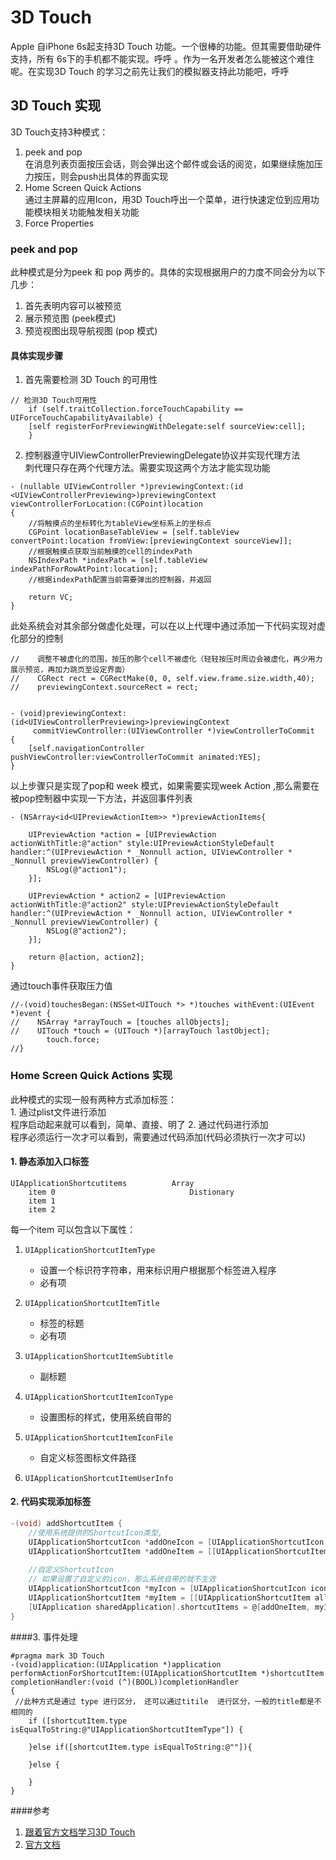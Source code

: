 # 3D Touch  
Apple 自iPhone  6s起支持3D Touch 功能。一个很棒的功能。但其需要借助硬件支持，所有 6s下的手机都不能实现。呼呼 。作为一名开发者怎么能被这个难住呢。在实现3D Touch 的学习之前先让我们的模拟器支持此功能吧，呼呼   

## 3D Touch 实现  

3D Touch支持3种模式：  

1. peek and pop     
	在消息列表页面按压会话，则会弹出这个邮件或会话的阅览，如果继续施加压力按压，则会push出具体的界面实现
2. Home Screen Quick Actions    
	通过主屏幕的应用Icon，用3D Touch呼出一个菜单，进行快速定位到应用功能模块相关功能触发相关功能    
3. Force Properties   


### peek and pop  
此种模式是分为peek 和 pop 两步的。具体的实现根据用户的力度不同会分为以下几步：   
  
1. 首先表明内容可以被预览  
2. 展示预览图  (peek模式)
3. 预览视图出现导航视图 (pop 模式)   


#### 具体实现步骤   
1. 首先需要检测 3D Touch 的可用性    

```
// 检测3D Touch可用性
    if (self.traitCollection.forceTouchCapability == UIForceTouchCapabilityAvailable) { 
    [self registerForPreviewingWithDelegate:self sourceView:cell]; 
    } 
```
2. 控制器遵守UIViewControllerPreviewingDelegate协议并实现代理方法   
刺代理只存在两个代理方法。需要实现这两个方法才能实现功能   

```
- (nullable UIViewController *)previewingContext:(id <UIViewControllerPreviewing>)previewingContext viewControllerForLocation:(CGPoint)location
{
    //将触摸点的坐标转化为tableView坐标系上的坐标点
    CGPoint locationBaseTableView = [self.tableView convertPoint:location fromView:[previewingContext sourceView]];
    //根据触摸点获取当前触摸的cell的indexPath
    NSIndexPath *indexPath = [self.tableView indexPathForRowAtPoint:location];
    //根据indexPath配置当前需要弹出的控制器，并返回   
    
    return VC;
}

```
此处系统会对其余部分做虚化处理，可以在以上代理中通过添加一下代码实现对虚化部分的控制  

``` 
//    调整不被虚化的范围，按压的那个cell不被虚化（轻轻按压时周边会被虚化，再少用力展示预览，再加力跳页至设定界面）
//    CGRect rect = CGRectMake(0, 0, self.view.frame.size.width,40);
//    previewingContext.sourceRect = rect;
    
```   

``` 
- (void)previewingContext:(id<UIViewControllerPreviewing>)previewingContext
     commitViewController:(UIViewController *)viewControllerToCommit
{
    [self.navigationController pushViewController:viewControllerToCommit animated:YES];
}
```   

以上步骤只是实现了pop和 week 模式，如果需要实现week Action ,那么需要在被pop控制器中实现一下方法，并返回事件列表   

```  
- (NSArray<id<UIPreviewActionItem>> *)previewActionItems{
    
    UIPreviewAction *action = [UIPreviewAction actionWithTitle:@"action" style:UIPreviewActionStyleDefault handler:^(UIPreviewAction * _Nonnull action, UIViewController * _Nonnull previewViewController) {
        NSLog(@"action1");
    }];
    
    UIPreviewAction * action2 = [UIPreviewAction actionWithTitle:@"action2" style:UIPreviewActionStyleDefault handler:^(UIPreviewAction * _Nonnull action, UIViewController * _Nonnull previewViewController) {
        NSLog(@"action2");
    }];
    
    return @[action, action2];
}

```  
通过touch事件获取压力值    

```
//-(void)touchesBegan:(NSSet<UITouch *> *)touches withEvent:(UIEvent *)event {
//    NSArray *arrayTouch = [touches allObjects];
//    UITouch *touch = (UITouch *)[arrayTouch lastObject];
		touch.force;
//}
```




























### Home Screen Quick Actions 实现  
此种模式的实现一般有两种方式添加标签：  
	1. 通过plist文件进行添加   
		程序启动起来就可以看到，简单、直接、明了
	2. 通过代码进行添加  
		程序必须运行一次才可以看到，需要通过代码添加(代码必须执行一次才可以)    
		

#### 1. 静态添加入口标签   
```  
UIApplicationShortcutitems			Array    
	item 0								Distionary 
	item 1  
	item 2   

```   

每一个item 可以包含以下属性：   

1. `UIApplicationShortcutItemType `      
	* 设置一个标识符字符串，用来标识用户根据那个标签进入程序   
	* 必有项  

2. `UIApplicationShortcutItemTitle `  
	* 标签的标题  
	* 必有项

3. `UIApplicationShortcutItemSubtitle `  
	* 副标题  

4. `UIApplicationShortcutItemIconType `   
	* 设置图标的样式，使用系统自带的  

5. `UIApplicationShortcutItemIconFile `   
	* 自定义标签图标文件路径  

6. `UIApplicationShortcutItemUserInfo `  
	



#### 2. 代码实现添加标签  

```objectivec
-(void) addShortcutItem {
    //使用系统提供的ShortcutIcon类型,
    UIApplicationShortcutIcon *addOneIcon = [UIApplicationShortcutIcon iconWithType:UIApplicationShortcutIconTypeAdd];
    UIApplicationShortcutItem *addOneItem = [[UIApplicationShortcutItem alloc] initWithType:@"one" localizedTitle:@"第一个" localizedSubtitle:nil icon:addOneIcon userInfo:nil];
    
    //自定义ShortcutIcon
    // 如果设置了自定义的icon，那么系统自带的就不生效
    UIApplicationShortcutIcon *myIcon = [UIApplicationShortcutIcon iconWithTemplateImageName:@"myImage"];
    UIApplicationShortcutItem *myItem = [[UIApplicationShortcutItem alloc] initWithType:@"two" localizedTitle:@"第二个" localizedSubtitle:nil icon:myIcon userInfo:nil];
    [UIApplication sharedApplication].shortcutItems = @[addOneItem, myItem];
}

```

####3. 事件处理   

```
#pragma mark 3D Touch
-(void)application:(UIApplication *)application performActionForShortcutItem:(UIApplicationShortcutItem *)shortcutItem completionHandler:(void (^)(BOOL))completionHandler
{
 //此种方式是通过 type 进行区分， 还可以通过titile  进行区分，一般的title都是不相同的
    if ([shortcutItem.type isEqualToString:@"UIApplicationShortcutItemType"]) {
        
    }else if([shortcutItem.type isEqualToString:@""]){
    
    }else {
        
    }
}
```

####参考
1. [跟着官方文档学习3D Touch](http://ios.jobbole.com/84905/)
2. [官方文档]()








